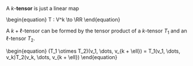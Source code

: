 A $k$-**tensor** is just a linear map

\begin{equation}
T :  V^k \to \RR
\end{equation}

A $k+\ell$-tensor can be formed by the tensor product of a $k$-tensor $T_1$ and an $\ell$-tensor $T_2$.

\begin{equation}
(T_1 \otimes T_2)(v_1, \dots, v_{k + \ell}) = T_1(v_1, \dots, v_k)T_2(v_k, \dots, v_{k + \ell})
\end{equation}